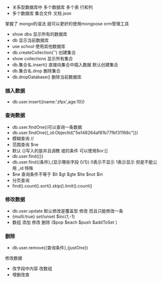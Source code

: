 - 关系型数据库中 多个数据库  多个表  行和列
- 多个数据库  集合文件  文档 json

掌握了 mongo的语法 就可以更好的使用mongoose orm管理工具

- show dbs 显示所有的数据库
- db 显示当前数据库
- use school 使用其他数据库
- db.createCollection('') 创建集合
- show collections 显示所有集合
- db.集合名.insert() 直接向集合中插入数据 默认创建集合
- db.集合名.drop 删除集合
- db.dropDatabase() 删除当前数据库


### 插入数据 
- db.user.insert({name:'zfpx',age:10})

### 查询数据
- db.user.findOne()可以查询一条数据
- db.user.findOne({_id:ObjectId("5e148264af81b77fbf31168c")})
- 模糊查询 //
- 范围查询 $ne
- 默认 {}写入的是并且调教 或的条件  可以使用$or:[]
- db.user.find({})
- db.user.find({条件},{显示哪些字段 0/1}) 0表示不显示 1表示显示 但是不能公用 _id 特殊
- $ne 查询条件不等于   $lt $gt $gte $lte $not $in
- 分页查询
- find().count().sort().skip().limit().count()

### 修改数据
- db.user.update 默认修改是覆盖型 修改 而且只能修改一条
- {multi:true}  $set/$unset $inc(1,-1)  
- 数组 添加 修改 删除 ($pop $each $push $addToSet )

### 删除
- db.user.remove({查询条件},{justOne})

修改数据
- 改字段中内容 改数组
- 增删改查

